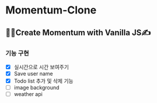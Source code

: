 # Momentum-Clone
## 👩‍💻Create Momentum with Vanilla JS✍️
### 기능 구현
- [x] 실시간으로 시간 보여주기
- [x] Save user name 
- [x] Todo list 추가 및 삭제 기능
- [ ] image background
- [ ] weather api
